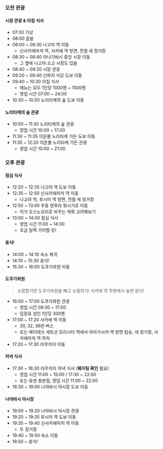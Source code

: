 ### 오전 관광
#### 시장 관광 & 아침 식사
- 07:30 기상
- 08:00 출발
- 08:00 ~ 08:30 나고야 역 이동
	- 신사카에마치 역, 사카에 역 방면, 전철 세 정거장
- 08:30 ~ 08:40 야나기바시 중앙 시장 이동
	- 그 옆에 나고야 소고 시장도 있음
- 08:40 ~ 09:20 시장 관광
- 09:20 ~ 09:40 신파치 식당 도보 이동
- 09:40 ~ 10:30 아침 식사
	- 메뉴는 모두 1인당 1000엔 ~ 1500엔
	- 영업 시간 07:00 ~ 24:00
- 10:30 ~ 10:50 노리타케의 숲 도보 이동
#### 노리타케의 숲 관광
- 10:50 ~ 11:30 노리타케의 숲 관광
	- 영업 시간 10:00 ~ 17:00
- 11:30 ~ 11:35 이온몰 노리타케 가든 도보 이동
- 11:35 ~ 12:20 이온몰 노리타케 가든 관광
	- 영업 시간 10:00 ~ 21:00
### 오후 관광
#### 점심 식사
- 12:20 ~ 12:35 나고야 역 도보 이동
- 12:35 ~ 12:50 신사카에마치 역 이동
	- 나고야 역, 후시미 역 방면, 전철 세 정거장
- 12:50 ~ 13:00 우동 텐푸라 뭐시기로 이동
	- 이거 오스노모리로 바꾸는 계획 고려해보기
- 13:00 ~ 14:00 점심 식사
	- 영업 시간 11:00 ~ 14:00
	- 조금 일찍 가야할 듯!
#### 휴식!
- 14:00 ~ 14:10 숙소 복귀
- 14:10 ~ 15:30 휴식!
- 15:30 ~ 16:00 도쿠가와원 이동
#### 도쿠가와원
> 쇼핑할거면 도쿠가와원을 빼고 쇼핑하기! 사카에 역 주변에서 놀면 된다!
- 16:00 ~ 17:00 도쿠가와원 관광
	- 영업 시간 09:30 ~ 17:00
	- 입장료 성인 1인당 300엔
- 17:00 ~ 17:20 사카에 역 이동
	- 30, 32, 36번 버스
	- 또는 메이테쓰 세토선 모리시타 역에서 아마가사카 역 방면 탑승, 네 정거장, 사카에마치 역 하차
- 17:20 ~ 17:30 라무치이 이동
#### 저녁 식사
- 17:30 ~ 18:30 라무치이 저녁 식사 (**웨이팅 확인** 필요)
	- 영업 시간 11:00 ~ 15:00 / 17:30 ~ 22:00
	- 또는 유젠 총본점, 영업 시간 11:00 ~ 22:00
- 18:30 ~ 19:00 나야바시 야시장 도보 이동
#### 나야바시 야시장
- 19:00 ~ 19:20 나야바시 야시장 관광
- 19:20 ~ 19:35 후시미 역 도보 이동
- 19:35 ~ 19:40 신사카에마치 역 이동
	- 두 정거장
- 19:40 ~ 19:50 숙소 이동
- 19:50 ~ 휴식!